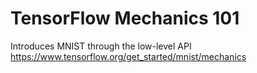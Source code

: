 # TensorFlow Mechanics 101

Introduces MNIST through the low-level API
https://www.tensorflow.org/get_started/mnist/mechanics
